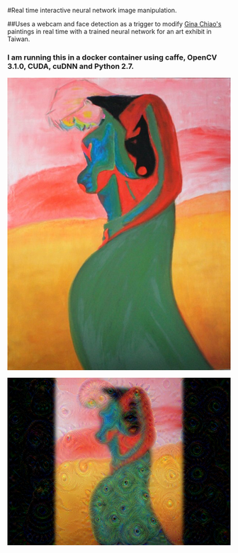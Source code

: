 #Real time interactive neural network image manipulation.

##Uses a webcam and face detection as a trigger to modify [Gina Chiao's](http://www.ginachiao.com) paintings in real time with a trained neural network for an art exhibit in Taiwan.

### I am running this in a docker container using caffe, OpenCV 3.1.0, CUDA, cuDNN and Python 2.7.

![ ](/Paintings/wondering.jpg)
 
 ![ ](/Paintings/wonderingmod.png)